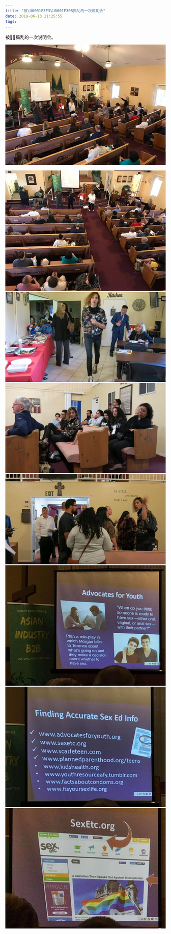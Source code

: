 ```yaml
---
title: "被\U0001F3F3️‍\U0001F308捣乱的一次说明会"
date: 2019-06-13 21:25:55
tags:
---
```


被🏳️‍🌈捣乱的一次说明会。

![](/resources/190611/1.jpg)

![](/resources/190611/2.jpg)
![](/resources/190611/3.jpg)
![](/resources/190611/4.jpg)
![](/resources/190611/5.jpg)
![](/resources/190611/6.jpg)
![](/resources/190611/7.jpg)
![](/resources/190611/8.jpg)
